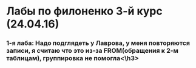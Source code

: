 # Лабы по филоненко 3-й курс (24.04.16)
<h3>1-я лаба: Надо подглядеть у Лаврова, у меня повторяются записи, я считаю что это из-за FROM(обращения к 2-м таблицам), группировка не помогла<\h3>
